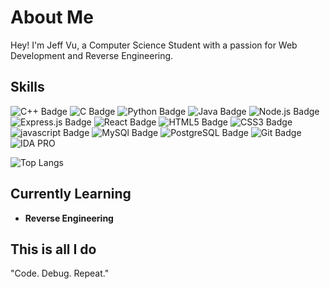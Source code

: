 # About Me
Hey! I'm Jeff Vu, a Computer Science Student with a passion for Web Development and Reverse Engineering.

## Skills

<div>
<img src="https://img.shields.io/badge/c++-%2300599C.svg?style=for-the-badge&logo=c%2B%2B&logoColor=white" alt="C++ Badge">
<img src="https://img.shields.io/badge/c-%2300599C.svg?style=for-the-badge&logo=c&logoColor=white" alt="C Badge">
<img src="https://img.shields.io/badge/python-3670A0?style=for-the-badge&logo=python&logoColor=ffdd54" alt="Python Badge">
<img src="https://img.shields.io/badge/java-%23ED8B00.svg?style=for-the-badge&logo=openjdk&logoColor=white" alt="Java Badge">
<img src="https://img.shields.io/badge/node.js-6DA55F?style=for-the-badge&logo=node.js&logoColor=white" alt="Node.js Badge">
<img src="https://img.shields.io/badge/express.js-%23404d59.svg?style=for-the-badge&logo=express&logoColor=%2361DAFB" alt="Express.js Badge">
<img src="https://img.shields.io/badge/react-%2320232a.svg?style=for-the-badge&logo=react&logoColor=%2361DAFB" alt="React Badge">
<img src="https://img.shields.io/badge/html5-%23E34F26.svg?style=for-the-badge&logo=html5&logoColor=white" alt="HTML5 Badge">
<img src="https://img.shields.io/badge/css3-%231572B6.svg?style=for-the-badge&logo=css3&logoColor=white" alt="CSS3 Badge">
<img src="https://img.shields.io/badge/javascript-%23323330.svg?style=for-the-badge&logo=javascript&logoColor=%23F7DF1E" alt="javascript Badge">
<img src="https://img.shields.io/badge/mysql-4479A1.svg?style=for-the-badge&logo=mysql&logoColor=white" alt="MySQl Badge">
<img src="https://img.shields.io/badge/postgres-%23316192.svg?style=for-the-badge&logo=postgresql&logoColor=white" alt="PostgreSQL Badge">
<img src="https://img.shields.io/badge/git-%23F05033.svg?style=for-the-badge&logo=git&logoColor=white" alt="Git Badge">
<img src="https://img.shields.io/badge/IDA%20PRO-ff0000?style=for-the-badge" alt="IDA PRO">
</div>

![Top Langs](https://github-readme-stats.vercel.app/api/top-langs/?username=JeffVu-1&layout=compact)

## Currently Learning
- **Reverse Engineering**

## This is all I do
"Code. Debug. Repeat."

